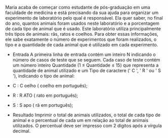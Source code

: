 
Maria acaba de começar como estudante de pós-graduação em uma faculdade de medicina e está precisando da sua ajuda para organizar um experimento de laboratório pelo qual é responsável. Ela quer saber, no final do ano, quantos animais foram usados neste laboratório e a porcentagem de cada tipo de animal que é usado.
Este laboratório utiliza principalmente três tipos de animais: rãs, ratos e coelhos. Para obter essas informações, ele sabe exatamente o número de experimentos que foram realizados, o tipo e a quantidade de cada animal que é utilizado em cada experimento.
- Entrada
A primeira linha de entrada contém um inteiro N indicando o número de casos de teste que se seguem. Cada caso de teste contém um número inteiro Quantidade (1 ≤ Quantidade ≤ 15) que representa a quantidade de animal utilizado e um Tipo de caractere (' C ', ' R ' ou ' S '), indicando o tipo de animal:
- C : C oelho ( coelho em português);
- R : R ATO ( rato   em português);
- S : S apo ( rã em português);

- Resultado
Imprimir o total de animais utilizados, o total de cada tipo de animal e o percentual de cada um em relação ao total de animais utilizados. O percentual deve ser impresso com 2 dígitos após a vírgula decimal.

 
